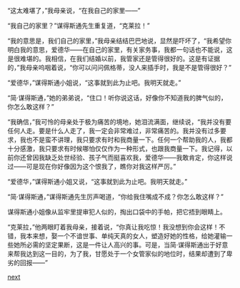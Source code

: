 
“这太难堪了，”我母亲说，“在我自己的家里——”

“我自己的家里？”谋得斯通先生重复道，“克莱拉！”

“我的意思是，我们自己的家里，”我母亲结结巴巴地说，显然是吓坏了，“我希望你明白我的意思，爱德华——在自己的家里，有关家务事，我都一句话也不能说，这是很难堪的。我相信，在我们结婚以前，我管家还是管得很好的。这是有证据的，”我母亲呜咽着说，“你可以问问佩格蒂，没人来插手时，我是不是管得很好？”

“爱德华，”谋得斯通小姐说，“这事就到此为止吧。我明天就走。”

“简·谋得斯通，”她的弟弟说，“住口！听你说这话，好像你不知道我的脾气似的，你怎么敢这样？”

“我确信，”我可怜的母亲处于极为痛苦的境地，她泪流满面，继续说，“我并没有要任何人走。要是什么人走了，我一定会非常难过，非常痛苦的。我并没有过多要求，我也不是蛮不讲理，我只要求有时和我商量一下。任何一个帮助我的人，我都十分感激，我只要求有时候哪怕仅仅作为一种形式，也跟我商量一下。我记得，以前你还曾因我缺乏处世经验、孩子气而挺喜欢我，爱德华——我敢肯定，你这样说过——可是现在你好像因为这个恨我了，瞧你对我这样严厉。”

“爱德华，”谋得斯通小姐又说，“这事就到此为止吧。我明天就走。”

“简·谋得斯通，”谋得斯通先生厉声喝道，“你给我住嘴成不成？你怎么敢这样？”

谋得斯通小姐像从监牢里提审犯人似的，掏出口袋中的手帕，把它捂到眼睛上。

“克莱拉，”他两眼盯着我母亲，接着说，“你真让我吃惊！我没想到你会这样！不错，我本来想，娶一个不谙世事、单纯天真的女人，塑造好她的性格，给她灌输一些她所必需的坚定果断，这是一件让人高兴的事。可是，当简·谋得斯通出于好意来帮我达到这一目的，为了我，甘愿处于一个女管家似的地位时，结果却遭到了卑劣的回报——”

[next](page58)
